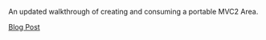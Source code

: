 An updated walkthrough of creating and consuming a portable MVC2 Area.

[Blog Post](http://pjboudrx.wordpress.com/2010/05/06/multi-project-portable-areas-walkthrough/ "")